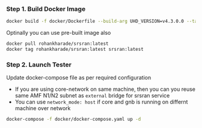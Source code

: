 ### Step 1. Build Docker Image ###

```bash
docker build -f docker/Dockerfile --build-arg UHD_VERSION=v4.3.0.0 --target srsran --tag srsran:latest .
```
Optinally you can use pre-built image also
```bash
docker pull rohankharade/srsran:latest
docker tag rohankharade/srsran:latest srsran:latest

```
### Step 2. Launch Tester ###
Update docker-compose file as per required configuration
* If you are using  core-network on same machine, then you can you reuse same AMF N1/N2 subnet as `external` bridge for srsran service 
* You can use `network_mode: host` if core and gnb is running on differnt machine over network

```bash
docker-compose -f docker/docker-compose.yaml up -d
```

